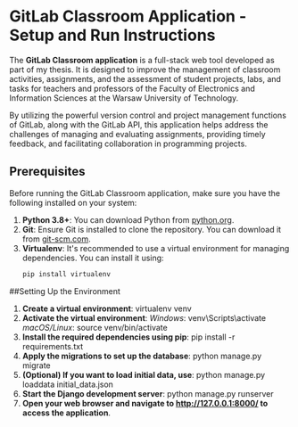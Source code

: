 # GitLab Classroom Application - Setup and Run Instructions

The **GitLab Classroom application** is a full-stack web tool developed as part of my thesis. It is designed to improve the management of classroom activities, assignments, and the assessment of student projects, labs, and tasks for teachers and professors of the Faculty of Electronics and Information Sciences at the Warsaw University of Technology.

By utilizing the powerful version control and project management functions of GitLab, along with the GitLab API, this application helps address the challenges of managing and evaluating assignments, providing timely feedback, and facilitating collaboration in programming projects.

## Prerequisites

Before running the GitLab Classroom application, make sure you have the following installed on your system:

1. **Python 3.8+**: You can download Python from [python.org](https://www.python.org/downloads/).
2. **Git**: Ensure Git is installed to clone the repository. You can download it from [git-scm.com](https://git-scm.com/downloads).
3. **Virtualenv**: It's recommended to use a virtual environment for managing dependencies. You can install it using:
   ```bash
   pip install virtualenv

##Setting Up the Environment

1. **Create a virtual environment**: virtualenv venv
2. **Activate the virtual environment**:
   *Windows*: venv\Scripts\activate
   *macOS/Linux*: source venv/bin/activate
4. **Install the required dependencies using pip**: pip install -r requirements.txt
5. **Apply the migrations to set up the database**: python manage.py migrate
6. **(Optional) If you want to load initial data, use**: python manage.py loaddata initial_data.json
7. **Start the Django development server**: python manage.py runserver
8. **Open your web browser and navigate to http://127.0.0.1:8000/ to access the application**.
